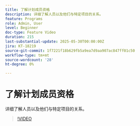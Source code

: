 ```yaml
---
title: 了解计划成员资格
description: 详细了解人员以及他们与特定项目的关系。
feature: Programs
role: Admin, User
level: Beginner
doc-type: Feature Video
duration: 215
last-substantial-update: 2025-05-30T00:00:00Z
jira: KT-18219
source-git-commit: 1f7221f18b629fb5a9ea7d9aa907ac847ff01c50
workflow-type: tm+mt
source-wordcount: '28'
ht-degree: 0%

---
```



# 了解计划成员资格

详细了解人员以及他们与特定项目的关系。

>[!VIDEO](https://video.tv.adobe.com/v/3463202/?learn=on&enablevpops&captions=chi_hans)

